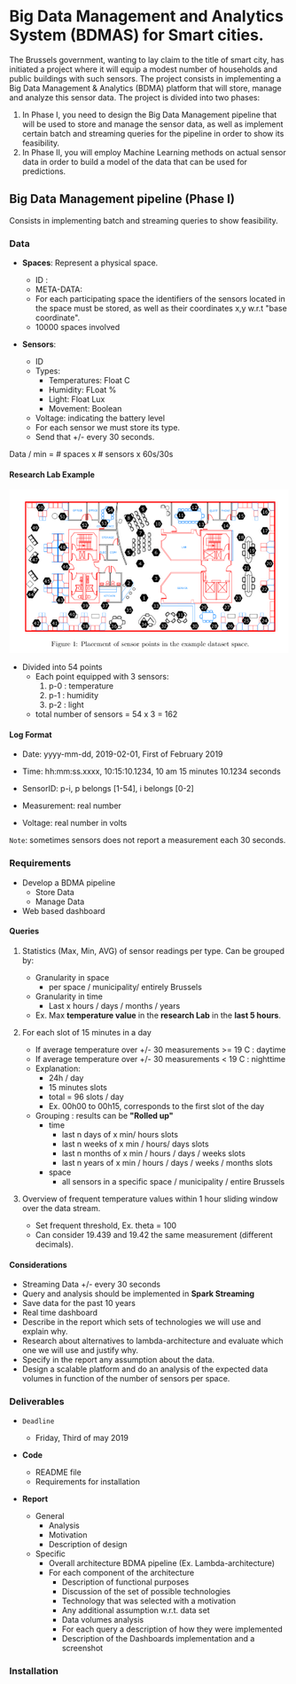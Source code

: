 # Big Data Management and Analytics System (BDMAS) for Smart cities.

The Brussels government, wanting to lay claim to the title of smart city, has initiated a project where it will equip a modest number of households and public buildings with such sensors. The project consists in implementing a Big Data Management & Analytics (BDMA) platform that will store, manage and analyze this sensor data.
The project is divided into two phases:
1. In Phase I, you need to design the Big Data Management pipeline that will be used to store and manage the sensor data, as well as implement certain batch and streaming queries for the pipeline in order to show its feasibility.
2. In Phase II, you will employ Machine Learning methods on actual sensor data in order to build a model of the data that can be used for predictions.

## Big Data Management pipeline (Phase I)
Consists in implementing batch and streaming queries to show feasibility.

### Data

- **Spaces**: Represent a physical space.
    - ID : 
    - META-DATA: 
    - For each participating space the identifiers of the sensors located in the space must be stored, as well as their coordinates x,y w.r.t "base coordinate".
    - 10000 spaces involved

- **Sensors**:
    - ID
    - Types:
        - Temperatures: Float C
        - Humidity: FLoat %
        - Light: Float Lux
        - Movement: Boolean
    - Voltage: indicating the battery level
    - For each sensor we must store its type.
    - Send that +/- every 30 seconds.

Data / min = # spaces x # sensors x 60s/30s

#### Research Lab Example

![alt](images/research_lab.png)

- Divided into 54 points
    - Each point equipped with 3 sensors:
        1. p-0 : temperature
        2. p-1 : humidity
        3. p-2 : light
    - total number of sensors = 54 x 3 = 162

#### Log Format

- Date: yyyy-mm-dd, 2019-02-01, First of February 2019

- Time: hh:mm:ss.xxxx, 10:15:10.1234, 10 am 15 minutes 10.1234 seconds

- SensorID: p-i, p belongs [1-54], i belongs [0-2]

- Measurement: real number

- Voltage: real number in volts

`Note`: sometimes sensors does not report a measurement each 30 seconds.

### Requirements

- Develop a BDMA pipeline
    - Store Data
    - Manage Data
- Web based dashboard

#### Queries

1. Statistics (Max, Min, AVG) of sensor readings per type. Can be grouped by:
    - Granularity in space
        - per space / municipality/ entirely Brussels
    - Granularity in time
        - Last x hours / days / months / years
    - Ex. Max **temperature value** in the **research Lab** in the **last 5 hours**.

2. For each slot of 15 minutes in a day 
    - If average temperature over +/- 30 measurements >= 19 C : daytime
    - If average temperature over +/- 30 measurements < 19 C : nighttime
    - Explanation:
        - 24h / day
        - 15 minutes slots
        - total = 96 slots / day
        - Ex. 00h00 to 00h15, corresponds to the first slot of the day
    - Grouping : results can be **"Rolled up"**
        - time
            - last n days of x min/ hours slots
            - last n weeks of x min / hours/ days slots
            - last n months of x min / hours / days / weeks slots
            - last n years of x min / hours / days / weeks / months slots
        - space
            - all sensors in a specific space / municipality / entire Brussels
3. Overview of frequent temperature values within 1 hour sliding window over the data stream.
    - Set frequent threshold, Ex. theta = 100
    - Can consider 19.439 and 19.42 the same measurement (different decimals).

#### Considerations

- Streaming Data +/- every 30 seconds
- Query and analysis should be implemented in **Spark Streaming**
- Save data for the past 10 years
- Real time dashboard 
- Describe in the report which sets of technologies we will use and explain why.
- Research about alternatives to lambda-architecture and evaluate which one we will use and justify why.
- Specify in the report any assumption about the data.
- Design a scalable platform and do an analysis of the expected data volumes in function of the number of sensors per space.

### Deliverables

- `Deadline`
    - Friday, Third of may 2019

- **Code**
    - README file
    - Requirements for installation
- **Report**
    - General
        - Analysis
        - Motivation
        - Description of design
    - Specific
        - Overall architecture BDMA pipeline (Ex. Lambda-architecture)
        -  For each component of the architecture
            - Description of functional purposes
            - Discussion of the set of possible technologies
            - Technology that was selected with a motivation
            - Any additional assumption w.r.t. data set
            - Data volumes analysis
            - For each query a description of how they were implemented
            - Description of the Dashboards implementation and a screenshot
    

### Installation
